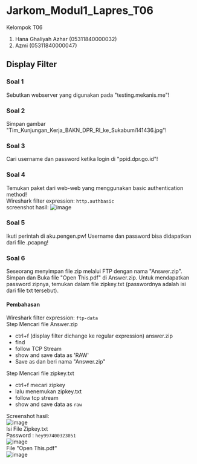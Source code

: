# Jarkom_Modul1_Lapres_T06
Kelompok T06
1. Hana Ghaliyah Azhar  (05311840000032)
2. Azmi                 (05311840000047)

## Display Filter
### Soal 1
Sebutkan webserver yang digunakan pada "testing.mekanis.me"!

### Soal 2
Simpan gambar "Tim_Kunjungan_Kerja_BAKN_DPR_RI_ke_Sukabumi141436.jpg"!

### Soal 3
Cari username dan password ketika login di "ppid.dpr.go.id"!

### Soal 4
Temukan paket dari web-web yang menggunakan basic authentication method! <br>
Wireshark filter expression: `http.authbasic` <br>
screenshot hasil:
![image](https://user-images.githubusercontent.com/26424136/96061525-a8e32b80-0ebd-11eb-94eb-2eee925aaf73.png)

### Soal 5
Ikuti perintah di aku.pengen.pw! Username dan password bisa didapatkan dari file .pcapng!

### Soal 6
Seseorang menyimpan file zip melalui FTP dengan nama "Answer.zip". Simpan dan Buka file "Open This.pdf" di Answer.zip. Untuk mendapatkan password zipnya, temukan dalam file zipkey.txt (passwordnya adalah isi dari file txt tersebut). <br>
#### Pembahasan
Wireshark filter expression: `ftp-data` <br>
Step Mencari file Answer.zip
- ctrl+f (display filter dichange ke regular expression) answer.zip
- find
- follow TCP Stream
- show and save data as 'RAW' 
- Save as dan beri nama "Answer.zip" <br>

Step Mencari file zipkey.txt
- ctrl+f mecari zipkey
- lalu menemukan zipkey.txt 
- follow tcp stream
- show and save data as `raw`

Screenshot hasil: <br>
![image](https://user-images.githubusercontent.com/26424136/96062496-01b3c380-0ec0-11eb-838d-37106e2d0efa.png) <br>
Isi File Zipkey.txt<br>
Password : `hey997400323051` <br>
![image](https://user-images.githubusercontent.com/26424136/96062512-109a7600-0ec0-11eb-9bbe-d960447bc059.png)<br>
File "Open This.pdf"<br>
![image](https://user-images.githubusercontent.com/26424136/96062295-8520e500-0ebf-11eb-84ae-8e9dcb46712b.png)






